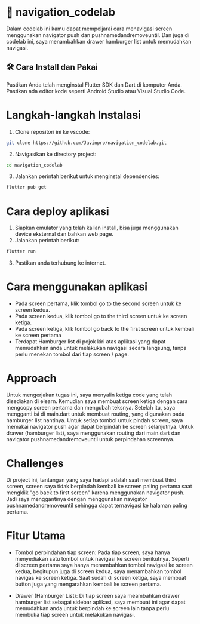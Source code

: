 # 🚀 navigation_codelab
Dalam codelab ini kamu dapat mempeljarai cara menavigasi screen menggunakan navigator push dan pushnamedandremoveuntil. Dan juga di codelab ini, saya menambahkan drawer hamburger list untuk memudahkan navigasi.

## 🛠️ Cara Install dan Pakai
Pastikan Anda telah menginstal Flutter SDK dan Dart di komputer Anda. Pastikan ada editor kode seperti Android Studio atau Visual Studio Code.

# Langkah-langkah Instalasi
1. Clone repositori ini ke vscode:
```bash
git clone https://github.com/Javinpro/navigation_codelab.git
```
2. Navigasikan ke directory project:
```bash
cd navigation_codelab
```

3. Jalankan perintah berikut untuk menginstal dependencies:
```bash
flutter pub get
```

# Cara deploy aplikasi
1. Siapkan emulator yang telah kalian install, bisa juga menggunakan device eksternal dan bahkan web page.
2. Jalankan perintah berikut:
```bash
flutter run
```
3. Pastikan anda terhubung ke internet.

# Cara menggunakan aplikasi
- Pada screen pertama, klik tombol go to the second screen untuk ke screen kedua.
- Pada screen kedua, klik tombol go to the third screen untuk ke screen ketiga.
- Pada screen ketiga, klik tombol go back to the first screen untuk kembali ke screen pertama 
- Terdapat Hamburger list di pojok kiri atas aplikasi yang dapat memudahkan anda untuk melakukan navigasi secara langsung, tanpa perlu menekan tombol dari tiap screen / page.

# Approach
Untuk mengerjakan tugas ini, saya menyalin ketiga code yang telah disediakan di elearn. Kemudian saya membuat screen ketiga dengan cara mengcopy screen pertama dan mengubah teksnya. Setelah itu, saya mengganti isi di main.dart untuk membuat routing, yang digunakan pada hamburger list nantinya. Untuk setiap tombol untuk pindah screen, saya memakai navigator push agar dapat berpindah ke screen selanjutnya. Untuk drawer (hamburger list), saya menggunakan routing dari main.dart dan navigator pushnamedandremoveuntil untuk perpindahan screennya.

# Challenges
Di project ini, tantangan yang saya hadapi adalah saat membuat third screen, screen saya tidak berpindah kembali ke screen paling pertama saat mengklik "go back to first screen" karena menggunakan navigator push. Jadi saya menggantinya dengan menggunakan navigator pushnamedandremoveuntil sehingga dapat ternavigasi ke halaman paling pertama.

# Fitur Utama
- Tombol perpindahan tiap screen:
  Pada tiap screen, saya hanya menyediakan satu tombol untuk navigasi ke screen berikutnya.       Seperti di screen pertama saya hanya menambahkan tombol navigasi ke screen kedua, begitupun     juga di screen kedua, saya menambahkan tombol navigas ke screen ketiga. Saat sudah di screen    ketiga, saya membuat button juga yang mengarahkan kembali ke screen pertama.

- Drawer (Hamburger List):
  Di tiap screen saya meambahkan drawer hamburger list sebagai sidebar aplikasi, saya membuat     ini agar dapat memudahkan anda untuk berpindah ke screen lain tanpa perlu membuka tiap screen   untuk melakukan navigasi.



